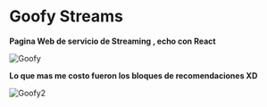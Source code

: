# Goofy Streams

**Pagina Web de servicio de Streaming , echo con React**

![Goofy](https://github.com/user-attachments/assets/191301a1-66f5-496d-a288-6344b3f093e6)

**Lo que mas me costo fueron los bloques de recomendaciones XD**

![Goofy2](https://github.com/user-attachments/assets/b81cc223-a0e1-4041-9015-bb4591b8a024)
